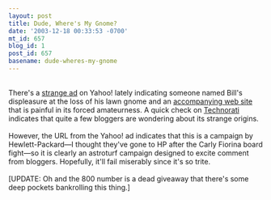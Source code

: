 ```yaml
---
layout: post
title: Dude, Where's My Gnome?
date: '2003-12-18 00:33:53 -0700'
mt_id: 657
blog_id: 1
post_id: 657
basename: dude-wheres-my-gnome
---
```

<br />There's a <a href="http://us.a1.yimg.com/us.yimg.com/a/he/hewlett_packard/wheresmygnome728x90.gif">strange ad</a> on Yahoo! lately indicating someone named Bill's displeasure at the loss of his lawn gnome and an <a href="http://www.whereismygnome.com/">accompanying web site</a> that is painful in its forced amateurness. A quick check on <a href="http://www.technorati.com/cosmos/links.html?url=www.whereismygnome.com&amp;sub=Get+Link+Cosmos">Technorati</a> indicates that quite a few bloggers are wondering about its strange origins.<br /><br />However, the URL from the Yahoo! ad indicates that this is a campaign by Hewlett-Packard&#x2014;I thought they've gone to HP after the Carly Fiorina board fight&#x2014;so it is clearly an astroturf campaign designed to excite comment from bloggers. Hopefully, it'll fail miserably since it's so trite.<br /><br />[UPDATE: Oh and the 800 number is a dead giveaway that there's some deep pockets bankrolling this thing.]<br /><br /><br />
